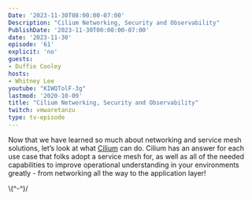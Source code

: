 ```yaml
---
Date: '2023-11-30T08:00:00-07:00'
Description: "Cilium Networking, Security and Observability"
PublishDate: '2023-11-30T00:00:00-07:00'
date: '2023-11-30'
episode: '61'
explicit: 'no'
guests:
- Duffie Cooley
hosts:
- Whitney Lee
youtube: "KIWQTolF-3g"
lastmod: '2020-10-09'
title: "Cilium Networking, Security and Observability"
twitch: vmwaretanzu
type: tv-episode
---
```


Now that we have learned so much about networking and service mesh solutions, let’s look at what [Cilium](https://cilium.io/) can do. Cilium has an answer for each use case that folks adopt a service mesh for, as well as all of the needed capabilities to improve operational understanding in your environments greatly - from networking all the way to the application layer!

\\(^-^)/
